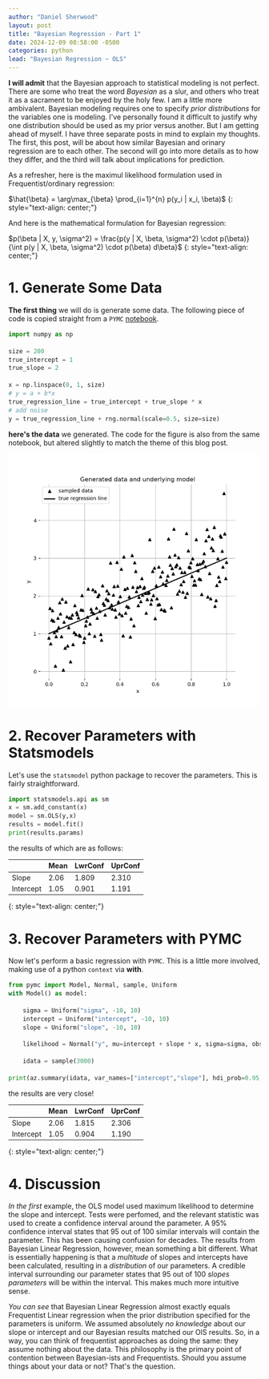 ```yaml
---
author: "Daniel Sherwood"
layout: post
title: "Bayesian Regression - Part 1"
date: 2024-12-09 08:58:00 -0500
categories: python
lead: "Bayesian Regression ~ OLS"
--- 
```

**I will admit** that the Bayesian approach to statistical modeling is not perfect. There are some who treat the word _Bayesian_ 
as a slur, and others who treat it as a sacrament to be enjoyed by the holy few. I am a little more ambivalent. Bayesian 
modeling requires one to specify _prior distributions_ for the variables one is modeling. I've personally found it difficult
to justify why one distribution should be used as my prior versus another. But I am getting ahead of myself. I have three separate posts in mind to explain my thoughts. The first, this post, will be about 
how similar Bayesian and orinary regression are to each other. The second will go into more details as to how they differ, 
and the third will talk about implications for prediction. 

As a refresher, here is the maximul likelihood formulation used in Frequentist/ordinary regression: 

$\hat{\beta} = \arg\max_{\beta} \prod_{i=1}^{n} p(y_i | x_i, \beta)$
{: style="text-align: center;"}

And here is the mathematical formulation for Bayesian regression:

$p(\beta | X, y, \sigma^2) = \frac{p(y | X, \beta, \sigma^2) \cdot p(\beta)}{\int p(y | X, \beta, \sigma^2) \cdot p(\beta) d\beta}$
{: style="text-align: center;"}

# 1. Generate Some Data
**The first thing** we will do is generate some data. The following piece of code is copied straight from a `PYMC` [notebook](https://www.pymc.io/projects/docs/en/stable/learn/core_notebooks/GLM_linear.html). 

```python
import numpy as np

size = 200
true_intercept = 1
true_slope = 2

x = np.linspace(0, 1, size)
# y = a + b*x
true_regression_line = true_intercept + true_slope * x
# add noise
y = true_regression_line + rng.normal(scale=0.5, size=size)
```
**here's the data** we generated. The code for the figure is also from the same notebook, but altered slightly to match 
the theme of this blog post. 

![the_data.png](/assets/images/the_data.png)

# 2. Recover Parameters with Statsmodels
Let's use the `statsmodel` python package to recover the parameters. This is fairly straightforward.
```python
import statsmodels.api as sm
x = sm.add_constant(x)
model = sm.OLS(y,x)
results = model.fit()
print(results.params)
```
the results of which are as follows:

|           | Mean  | LwrConf | UprConf |
|:-------   |:------|:--------|:--------|
| Slope     | 2.06  | 1.809   | 2.310   |
| Intercept | 1.05  | 0.901   | 1.191   |
{: style="text-align: center;"}

# 3. Recover Parameters with PYMC
Now let's perform a basic regression with `PYMC`. This is a little more involved, making use of a python `context` via 
**with**. 
```python
from pymc import Model, Normal, sample, Uniform
with Model() as model:

    sigma = Uniform("sigma", -10, 10)
    intercept = Uniform("intercept", -10, 10)
    slope = Uniform("slope", -10, 10)

    likelihood = Normal("y", mu=intercept + slope * x, sigma=sigma, observed=y)

    idata = sample(3000)

print(az.summary(idata, var_names=["intercept","slope"], hdi_prob=0.95, fmt='long'))
```
the results are very close! 

|           | Mean  | LwrConf | UprConf |
|:-------   |:------|:--------|:--------|
| Slope     | 2.06  | 1.815   | 2.306   |
| Intercept | 1.05  | 0.904   | 1.190   |
{: style="text-align: center;"}

# 4. Discussion
*In the first* example, the OLS model used maximum likelihood to determine the slope and intercept. Tests were perfomed, and 
the relevant statistic was used to create a confidence interval around the parameter. A 95% confidence interval states that
95 out of 100 similar intervals will contain the parameter. This has been causing confusion for decades. The results from 
Bayesian Linear Regression, however, mean something a bit different. What is essentially happening is that a _multitude_ of 
slopes and intercepts have been calculated, resulting in a _distribution_ of our parameters. A credible interval 
surrounding our parameter states that 95 out of 100 _slopes parameters_ will be within the interval. This makes much more 
intuitive sense.

*You can see* that Bayesian Linear Regression almost exactly equals Frequentist Linear regression when the prior distribution 
specified for the parameters is uniform. We assumed absolutely _no knowledge_ about our slope or intercept and our Bayesian 
results matched our OlS results. So, in a way, you can think of frequentist approaches as doing the same: they assume nothing
about the data. This philosophy is the primary point of contention between Bayesian-ists and Frequentists. Should you assume 
things about your data or not? That's the question. 